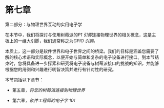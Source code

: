 # 第七章

第二部分：与物理世界互动的实用电子学

在本节中，我们将探讨与使用树莓派的*P1 引脚*连接物理世界的相关概念，这是主板上的一组大引脚，我们通常称之为*GPIO 引脚*。 

本质上，这一部分是软件世界和电子世界之间的桥梁。我们的目标是涵盖您需要了解的核心术语和实际概念，以便开始与简单和复杂的电子设备进行接口。到本节结束时，您将具备进一步探索和研究将电子设备与树莓派接口的挑战的知识，并能够根据您的用例和兴趣进行明智决策并进行有针对性的研究。

本节包括以下章节：

+   第五章，*将您的树莓派连接到物理世界*

+   第六章，*软件工程师的电子学 101*
